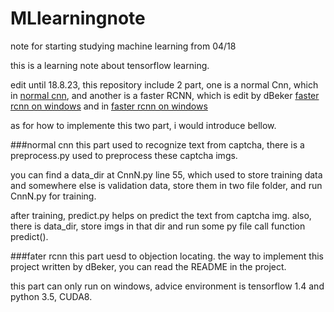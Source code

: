# MLlearningnote
note for starting studying machine learning from 04/18


this is a learning note about tensorflow learning.

edit until 18.8.23, this  repository include 2 part, one is a normal Cnn, which in [normal cnn](https://github.com/JayFu/MLlearningnote/tree/master/normal%20%20Cnn), and another is a faster RCNN, which is edit by dBeker [faster rcnn on windows](https://github.com/dBeker/Faster-RCNN-TensorFlow-Python3.5) and in [faster rcnn on windows](https://github.com/JayFu/MLlearningnote/tree/master/faster%20Rcnn%20on%20Windows)

as for how to implemente this two part, i would introduce bellow.

###normal cnn
this part used to recognize text from captcha, there is a preprocess.py used to preprocess these captcha imgs.

you can find a data_dir at CnnN.py line 55, which used to store training data and somewhere else is validation data, store them in two file folder, and run CnnN.py for training.


after training, predict.py helps on predict the text from captcha img. also, there is data_dir, store imgs in that dir and run some py file call function predict().

###fater rcnn
this part uesd to objection locating. the way to implement this project written by dBeker, you can read the README in the project.

this part can only run on windows, advice environment is tensorflow 1.4 and python 3.5, CUDA8.
